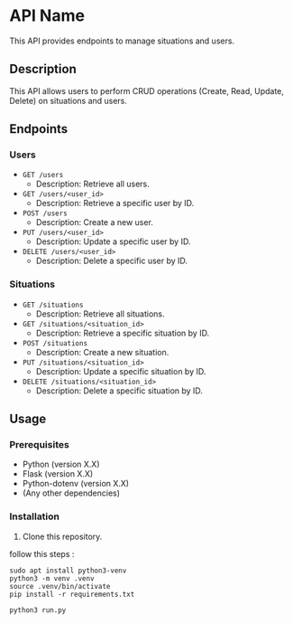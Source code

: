 # API Name

This API provides endpoints to manage situations and users.

## Description

This API allows users to perform CRUD operations (Create, Read, Update, Delete) on situations and users.

## Endpoints

### Users

- `GET /users`
  - Description: Retrieve all users.
- `GET /users/<user_id>`
  - Description: Retrieve a specific user by ID.
- `POST /users`
  - Description: Create a new user.
- `PUT /users/<user_id>`
  - Description: Update a specific user by ID.
- `DELETE /users/<user_id>`
  - Description: Delete a specific user by ID.

### Situations

- `GET /situations`
  - Description: Retrieve all situations.
- `GET /situations/<situation_id>`
  - Description: Retrieve a specific situation by ID.
- `POST /situations`
  - Description: Create a new situation.
- `PUT /situations/<situation_id>`
  - Description: Update a specific situation by ID.
- `DELETE /situations/<situation_id>`
  - Description: Delete a specific situation by ID.

## Usage

### Prerequisites

- Python (version X.X)
- Flask (version X.X)
- Python-dotenv (version X.X)
- (Any other dependencies)

### Installation

1. Clone this repository.

follow this steps :

```
sudo apt install python3-venv
python3 -m venv .venv
source .venv/bin/activate
pip install -r requirements.txt

python3 run.py

```
